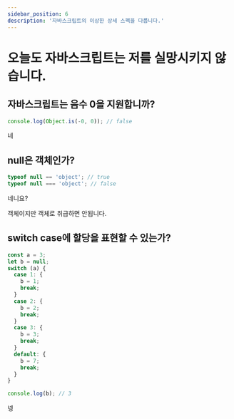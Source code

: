```yaml
---
sidebar_position: 6
description: '자바스크립트의 이상한 상세 스펙을 다룹니다.'
---
```


# 오늘도 자바스크립트는 저를 실망시키지 않습니다.

## 자바스크립트는 음수 0을 지원합니까?

```js
console.log(Object.is(-0, 0)); // false
```

네

## null은 객체인가?

```js
typeof null == 'object'; // true
typeof null === 'object'; // false
```

네니요?

객체이지만 객체로 취급하면 안됩니다.

## switch case에 할당을 표현할 수 있는가?

```js
const a = 3;
let b = null;
switch (a) {
  case 1: {
    b = 1;
    break;
  }
  case 2: {
    b = 2;
    break;
  }
  case 3: {
    b = 3;
    break;
  }
  default: {
    b = 7;
    break;
  }
}

console.log(b); // 3
```

넹
